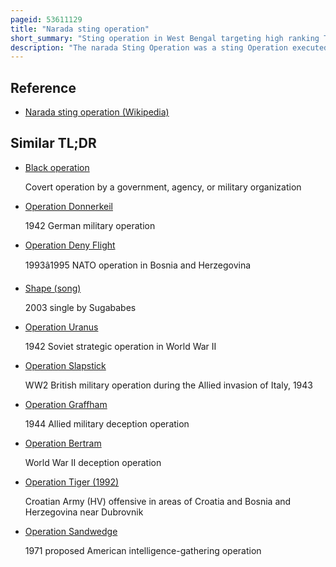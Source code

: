 ```yaml
---
pageid: 53611129
title: "Narada sting operation"
short_summary: "Sting operation in West Bengal targeting high ranking Trinamool politicians"
description: "The narada Sting Operation was a sting Operation executed by Mathew Samuel targeting high-ranking Officials and Politicians of the all india Trinamool Congress. It showed several politicians and a high-ranked police officer accepting cash bribes in exchange for providing unofficial favors to a company."
---
```


## Reference

- [Narada sting operation (Wikipedia)](https://en.wikipedia.org/?curid=53611129)

## Similar TL;DR

- [Black operation](/tldr/en/black-operation)

  Covert operation by a government, agency, or military organization

- [Operation Donnerkeil](/tldr/en/operation-donnerkeil)

  1942 German military operation

- [Operation Deny Flight](/tldr/en/operation-deny-flight)

  1993â1995 NATO operation in Bosnia and Herzegovina

- [Shape (song)](/tldr/en/shape-song)

  2003 single by Sugababes

- [Operation Uranus](/tldr/en/operation-uranus)

  1942 Soviet strategic operation in World War II

- [Operation Slapstick](/tldr/en/operation-slapstick)

  WW2 British military operation during the Allied invasion of Italy, 1943

- [Operation Graffham](/tldr/en/operation-graffham)

  1944 Allied military deception operation

- [Operation Bertram](/tldr/en/operation-bertram)

  World War II deception operation

- [Operation Tiger (1992)](/tldr/en/operation-tiger-1992)

  Croatian Army (HV) offensive in areas of Croatia and Bosnia and Herzegovina near Dubrovnik

- [Operation Sandwedge](/tldr/en/operation-sandwedge)

  1971 proposed American intelligence-gathering operation
